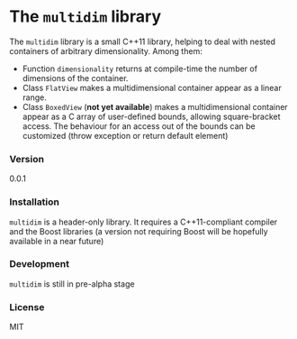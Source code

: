 # The `multidim` library

The `multidim` library is a small C++11 library, helping to deal with nested containers of arbitrary dimensionality. Among them:

  - Function  `dimensionality`  returns at compile-time the number of dimensions of the container.
  - Class `FlatView` makes a multidimensional container appear as a linear range.
  - Class `BoxedView` (**not yet available**) makes a multidimensional container appear as a C array of user-defined bounds, allowing square-bracket access. The behaviour for an access out of the bounds can be customized (throw exception or return default element) 


### Version
0.0.1


### Installation

`multidim` is a header-only library. It requires a C++11-compliant compiler and the Boost libraries (a version not requiring Boost will be hopefully available in a near future)


### Development

`multidim` is still in pre-alpha stage


### License

MIT
